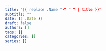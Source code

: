 ```yaml
---
title: "{{ replace .Name "-" " " | title }}"
subtitle: ""
date: {{ .Date }}
draft: false
authors: []
tags: []
categories: []
series: []
---
```


